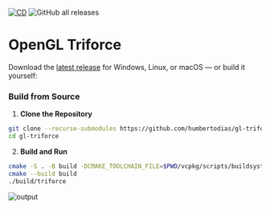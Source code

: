 [![CD](https://github.com/humbertodias/gl-triforce/actions/workflows/cd.yml/badge.svg)](https://github.com/humbertodias/gl-triforce/actions/workflows/cd.yml)
![GitHub all releases](https://img.shields.io/github/downloads/humbertodias/gl-triforce/total)

# OpenGL Triforce

Download the [latest release](https://github.com/humbertodias/gl-triforce/releases) for Windows, Linux, or macOS — or build it yourself:

### Build from Source

1. **Clone the Repository**

```bash
git clone --recurse-submodules https://github.com/humbertodias/gl-triforce.git
cd gl-triforce
```

2. **Build and Run**

```bash
cmake -S . -B build -DCMAKE_TOOLCHAIN_FILE=$PWD/vcpkg/scripts/buildsystems/vcpkg.cmake
cmake --build build
./build/triforce
```


![output](https://github.com/humbertodias/jogl-zelda-triforce/raw/main/doc/triforce.gif)
<!--
ffmpeg -i input.mov -vf "fps=15,scale=900:-1:flags=lanczos" -c:v gif output.gif
-->

